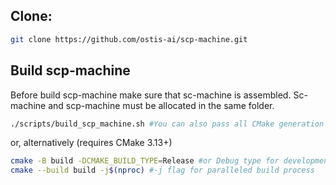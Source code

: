 ## Clone:

```sh
git clone https://github.com/ostis-ai/scp-machine.git
```

## Build scp-machine
Before build scp-machine make sure that sc-machine is assembled. Sc-machine and scp-machine must be allocated in the same folder.

```sh
./scripts/build_scp_machine.sh #You can also pass all CMake generation arguments there
```
or, alternatively (requires CMake 3.13+)
```sh
cmake -B build -DCMAKE_BUILD_TYPE=Release #or Debug type for development
cmake --build build -j$(nproc) #-j flag for paralleled build process
```

